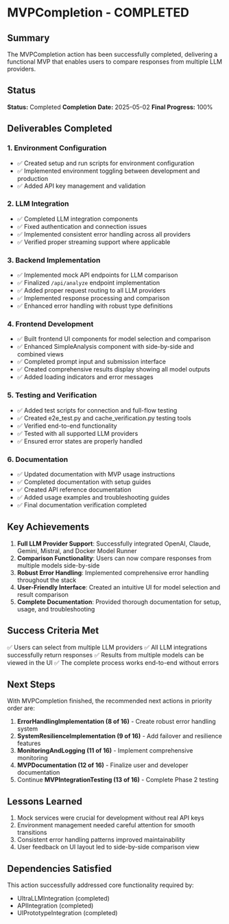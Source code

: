 # MVPCompletion - COMPLETED

## Summary

The MVPCompletion action has been successfully completed, delivering a functional MVP that enables users to compare responses from multiple LLM providers.

## Status

**Status:** Completed
**Completion Date:** 2025-05-02
**Final Progress:** 100%

## Deliverables Completed

### 1. Environment Configuration

- ✅ Created setup and run scripts for environment configuration
- ✅ Implemented environment toggling between development and production
- ✅ Added API key management and validation

### 2. LLM Integration

- ✅ Completed LLM integration components
- ✅ Fixed authentication and connection issues
- ✅ Implemented consistent error handling across all providers
- ✅ Verified proper streaming support where applicable

### 3. Backend Implementation

- ✅ Implemented mock API endpoints for LLM comparison
- ✅ Finalized `/api/analyze` endpoint implementation
- ✅ Added proper request routing to all LLM providers
- ✅ Implemented response processing and comparison
- ✅ Enhanced error handling with robust type definitions

### 4. Frontend Development

- ✅ Built frontend UI components for model selection and comparison
- ✅ Enhanced SimpleAnalysis component with side-by-side and combined views
- ✅ Completed prompt input and submission interface
- ✅ Created comprehensive results display showing all model outputs
- ✅ Added loading indicators and error messages

### 5. Testing and Verification

- ✅ Added test scripts for connection and full-flow testing
- ✅ Created e2e_test.py and cache_verification.py testing tools
- ✅ Verified end-to-end functionality
- ✅ Tested with all supported LLM providers
- ✅ Ensured error states are properly handled

### 6. Documentation

- ✅ Updated documentation with MVP usage instructions
- ✅ Completed documentation with setup guides
- ✅ Created API reference documentation
- ✅ Added usage examples and troubleshooting guides
- ✅ Final documentation verification completed

## Key Achievements

1. **Full LLM Provider Support**: Successfully integrated OpenAI, Claude, Gemini, Mistral, and Docker Model Runner
2. **Comparison Functionality**: Users can now compare responses from multiple models side-by-side
3. **Robust Error Handling**: Implemented comprehensive error handling throughout the stack
4. **User-Friendly Interface**: Created an intuitive UI for model selection and result comparison
5. **Complete Documentation**: Provided thorough documentation for setup, usage, and troubleshooting

## Success Criteria Met

✅ Users can select from multiple LLM providers
✅ All LLM integrations successfully return responses
✅ Results from multiple models can be viewed in the UI
✅ The complete process works end-to-end without errors

## Next Steps

With MVPCompletion finished, the recommended next actions in priority order are:

1. **ErrorHandlingImplementation (8 of 16)** - Create robust error handling system
2. **SystemResilienceImplementation (9 of 16)** - Add failover and resilience features
3. **MonitoringAndLogging (11 of 16)** - Implement comprehensive monitoring
4. **MVPDocumentation (12 of 16)** - Finalize user and developer documentation
5. Continue **MVPIntegrationTesting (13 of 16)** - Complete Phase 2 testing

## Lessons Learned

1. Mock services were crucial for development without real API keys
2. Environment management needed careful attention for smooth transitions
3. Consistent error handling patterns improved maintainability
4. User feedback on UI layout led to side-by-side comparison view

## Dependencies Satisfied

This action successfully addressed core functionality required by:

- UltraLLMIntegration (completed)
- APIIntegration (completed)
- UIPrototypeIntegration (completed)
